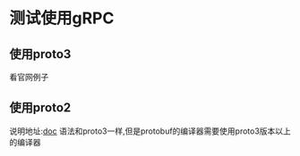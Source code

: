 # 测试使用gRPC

## 使用proto3

看官网例子

## 使用proto2

说明地址:[doc](https://developers.google.com/protocol-buffers/docs/proto#services)
语法和proto3一样,但是protobuf的编译器需要使用proto3版本以上的编译器

